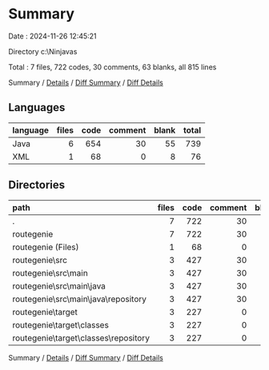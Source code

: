 # Summary

Date : 2024-11-26 12:45:21

Directory c:\\Ninjavas

Total : 7 files,  722 codes, 30 comments, 63 blanks, all 815 lines

Summary / [Details](details.md) / [Diff Summary](diff.md) / [Diff Details](diff-details.md)

## Languages
| language | files | code | comment | blank | total |
| :--- | ---: | ---: | ---: | ---: | ---: |
| Java | 6 | 654 | 30 | 55 | 739 |
| XML | 1 | 68 | 0 | 8 | 76 |

## Directories
| path | files | code | comment | blank | total |
| :--- | ---: | ---: | ---: | ---: | ---: |
| . | 7 | 722 | 30 | 63 | 815 |
| routegenie | 7 | 722 | 30 | 63 | 815 |
| routegenie (Files) | 1 | 68 | 0 | 8 | 76 |
| routegenie\\src | 3 | 427 | 30 | 54 | 511 |
| routegenie\\src\\main | 3 | 427 | 30 | 54 | 511 |
| routegenie\\src\\main\\java | 3 | 427 | 30 | 54 | 511 |
| routegenie\\src\\main\\java\\repository | 3 | 427 | 30 | 54 | 511 |
| routegenie\\target | 3 | 227 | 0 | 1 | 228 |
| routegenie\\target\\classes | 3 | 227 | 0 | 1 | 228 |
| routegenie\\target\\classes\\repository | 3 | 227 | 0 | 1 | 228 |

Summary / [Details](details.md) / [Diff Summary](diff.md) / [Diff Details](diff-details.md)